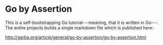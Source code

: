 # Go by Assertion 

This is a self-bootstrapping Go tutorial---meaning, that it is written in Go---. The
entire projects builds a single markdown file which is published here:

http://garba.org/article/general/go-by-assertion/go-by-assertion.html

